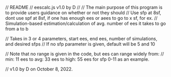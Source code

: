 // README
// eescalc.js v1.0 by D
//
// The main purpose of this program is to provide users guidance on whether or not they should
// Use sfp at 8sf, dont use spf at 8sf, if one has enough ees or aees to go to x sf, for ex.
// Simulation-based estimation/calculation of avg. number of ees it takes to go from a to b

// Takes in 3 or 4 parameters, start ees, end ees, number of simulations, and desired sfps
// If no sfp parameter is given, default will be 5 and 10

// Note that no range is given in the code, but ees can range widely from:
// min: 11 ees to avg: 33 ees to high: 55 ees for sfp 0-11 as an example.

// v1.0 by D on October 8, 2022.
